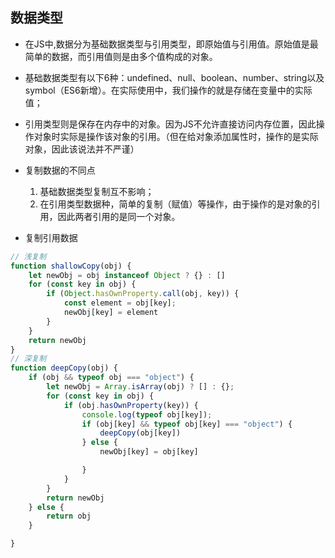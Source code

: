 ## 数据类型
- 在JS中,数据分为基础数据类型与引用类型，即原始值与引用值。原始值是最简单的数据，而引用值则是由多个值构成的对象。
- 基础数据类型有以下6种：undefined、null、boolean、number、string以及symbol（ES6新增）。在实际使用中，我们操作的就是存储在变量中的实际值；
- 引用类型则是保存在内存中的对象。因为JS不允许直接访问内存位置，因此操作对象时实际是操作该对象的引用。（但在给对象添加属性时，操作的是实际对象，因此该说法并不严谨）

- 复制数据的不同点
    1. 基础数据类型复制互不影响；
    2. 在引用类型数据种，简单的复制（赋值）等操作，由于操作的是对象的引用，因此两者引用的是同一个对象。

- 复制引用数据
```js
// 浅复制
function shallowCopy(obj) {
    let newObj = obj instanceof Object ? {} : []
    for (const key in obj) {
        if (Object.hasOwnProperty.call(obj, key)) {
            const element = obj[key];
            newObj[key] = element
        }
    }
    return newObj
}
// 深复制
function deepCopy(obj) {
    if (obj && typeof obj === "object") {
        let newObj = Array.isArray(obj) ? [] : {};
        for (const key in obj) {
            if (obj.hasOwnProperty(key)) {
                console.log(typeof obj[key]);
                if (obj[key] && typeof obj[key] === "object") {
                    deepCopy(obj[key])
                } else {
                    newObj[key] = obj[key]

                }
            }
        }
        return newObj
    } else {
        return obj
    }

}
```